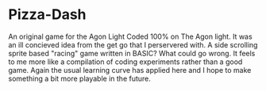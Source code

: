 # Pizza-Dash
An original game for the Agon Light
Coded 100% on The Agon light. It was an ill concieved idea from the get go that I perservered with.
A side scrolling sprite based "racing" game written in BASIC? What could go wrong.
It feels to me more like a compilation of coding experiments rather than a good game.
Again the usual learning curve has applied here and I hope to make something a bit more playable in the future.
